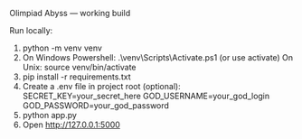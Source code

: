 Olimpiad Abyss — working build

Run locally:
1. python -m venv venv
2. On Windows Powershell: .\venv\Scripts\Activate.ps1  (or use activate)
   On Unix: source venv/bin/activate
3. pip install -r requirements.txt
4. Create a .env file in project root (optional):
   SECRET_KEY=your_secret_here
   GOD_USERNAME=your_god_login
   GOD_PASSWORD=your_god_password
5. python app.py
6. Open http://127.0.0.1:5000